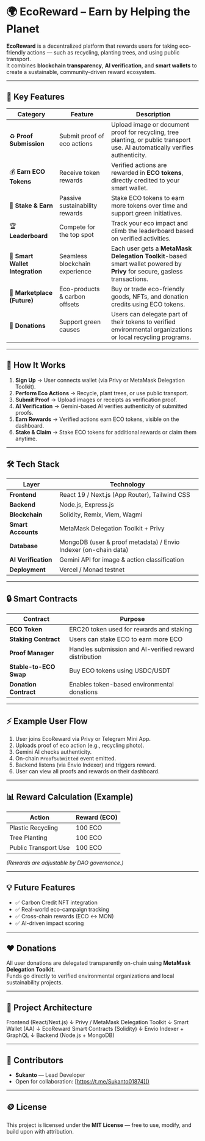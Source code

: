 # 🌍 EcoReward – Earn by Helping the Planet

**EcoReward** is a decentralized platform that rewards users for taking eco-friendly actions — such as recycling, planting trees, and using public transport.  
It combines **blockchain transparency**, **AI verification**, and **smart wallets** to create a sustainable, community-driven reward ecosystem.

---

## 🚀 Key Features

| Category                        | Feature                        | Description                                                                                                                   |
| ------------------------------- | ------------------------------ | ----------------------------------------------------------------------------------------------------------------------------- |
| ♻️ **Proof Submission**         | Submit proof of eco actions    | Upload image or document proof for recycling, tree planting, or public transport use. AI automatically verifies authenticity. |
| 💰 **Earn ECO Tokens**          | Receive token rewards          | Verified actions are rewarded in **ECO tokens**, directly credited to your smart wallet.                                      |
| 🌱 **Stake & Earn**             | Passive sustainability rewards | Stake ECO tokens to earn more tokens over time and support green initiatives.                                                 |
| 🏆 **Leaderboard**              | Compete for the top spot       | Track your eco impact and climb the leaderboard based on verified activities.                                                 |
| 👛 **Smart Wallet Integration** | Seamless blockchain experience | Each user gets a **MetaMask Delegation Toolkit**-based smart wallet powered by **Privy** for secure, gasless transactions.    |
| 🎯 **Marketplace (Future)**     | Eco-products & carbon offsets  | Buy or trade eco-friendly goods, NFTs, and donation credits using ECO tokens.                                                 |
| 🤝 **Donations**                | Support green causes           | Users can delegate part of their tokens to verified environmental organizations or local recycling programs.                  |

---

## 🧠 How It Works

1. **Sign Up** → User connects wallet (via Privy or MetaMask Delegation Toolkit).
2. **Perform Eco Actions** → Recycle, plant trees, or use public transport.
3. **Submit Proof** → Upload images or receipts as verification proof.
4. **AI Verification** → Gemini-based AI verifies authenticity of submitted proofs.
5. **Earn Rewards** → Verified actions earn ECO tokens, visible on the dashboard.
6. **Stake & Claim** → Stake ECO tokens for additional rewards or claim them anytime.

---

## 🛠 Tech Stack

| Layer               | Technology                                                      |
| ------------------- | --------------------------------------------------------------- |
| **Frontend**        | React 19 / Next.js (App Router), Tailwind CSS                   |
| **Backend**         | Node.js, Express.js                                             |
| **Blockchain**      | Solidity, Remix, Viem, Wagmi                                    |
| **Smart Accounts**  | MetaMask Delegation Toolkit + Privy                             |
| **Database**        | MongoDB (user & proof metadata) / Envio Indexer (on-chain data) |
| **AI Verification** | Gemini API for image & action classification                    |
| **Deployment**      | Vercel / Monad testnet                                          |

---

## 🔒 Smart Contracts

| Contract               | Purpose                                                |
| ---------------------- | ------------------------------------------------------ |
| **ECO Token**          | ERC20 token used for rewards and staking               |
| **Staking Contract**   | Users can stake ECO to earn more ECO                   |
| **Proof Manager**      | Handles submission and AI-verified reward distribution |
| **Stable-to-ECO Swap** | Buy ECO tokens using USDC/USDT                         |
| **Donation Contract**  | Enables token-based environmental donations            |

---

## ⚡ Example User Flow

1. User joins EcoReward via Privy or Telegram Mini App.
2. Uploads proof of eco action (e.g., recycling photo).
3. Gemini AI checks authenticity.
4. On-chain `ProofSubmitted` event emitted.
5. Backend listens (via Envio Indexer) and triggers reward.
6. User can view all proofs and rewards on their dashboard.

---

## 📊 Reward Calculation (Example)

| Action               | Reward (ECO) |
| -------------------- | ------------ |
| Plastic Recycling    | 100 ECO      |
| Tree Planting        | 100 ECO      |
| Public Transport Use | 100 ECO      |

_(Rewards are adjustable by DAO governance.)_

---

## 💡 Future Features

- ✅ Carbon Credit NFT integration
- ✅ Real-world eco-campaign tracking
- ✅ Cross-chain rewards (ECO ↔ MON)
- ✅ AI-driven impact scoring

---

## ❤️ Donations

All user donations are delegated transparently on-chain using **MetaMask Delegation Toolkit**.  
Funds go directly to verified environmental organizations and local sustainability projects.

---

## 🧩 Project Architecture

Frontend (React/Next.js)
↓
Privy / MetaMask Delegation Toolkit
↓
Smart Wallet (AA)
↓
EcoReward Smart Contracts (Solidity)
↓
Envio Indexer + GraphQL
↓
Backend (Node.js + MongoDB)

---

## 🧠 Contributors

- **Sukanto** — Lead Developer
- Open for collaboration: [https://t.me/Sukanto01874]()

---

## 🪙 License

This project is licensed under the **MIT License** — free to use, modify, and build upon with attribution.
